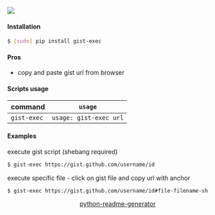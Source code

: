 <!--
https://pypi.org/project/readme-generator/
https://pypi.org/project/python-readme-generator/
-->

[![](https://img.shields.io/badge/OS-Unix-blue.svg?longCache=True)]()

#### Installation
```bash
$ [sudo] pip install gist-exec
```

#### Pros
+   copy and paste gist url from browser

#### Scripts usage
command|`usage`
-|-
`gist-exec` |`usage: gist-exec url`

#### Examples
execute gist script (shebang required)
```bash
$ gist-exec https://gist.github.com/username/id
```

execute specific file - click on gist file and copy url with anchor
```bash
$ gist-exec https://gist.github.com/username/id#file-filename-sh
```

<p align="center">
    <a href="https://pypi.org/project/python-readme-generator/">python-readme-generator</a>
</p>